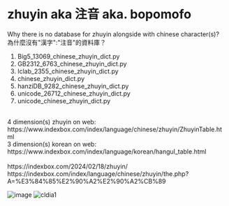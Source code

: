 # zhuyin aka 注音 aka. bopomofo
Why there is no database for zhuyin alongside with chinese character(s)?<br>
為什麼沒有"漢字":"注音"的資料庫？</br>
1. Big5_13069_chinese_zhuyin_dict.py<br>
2. GB2312_6763_chinese_zhuyin_dict.py</br>
3. lclab_2355_chinese_zhuyin_dict.py</br>
4. chinese_zhuyin_dict.py</br>
5. hanziDB_9282_chinese_zhuyin_dict.py</br>
6. unicode_26712_chinese_zhuyin_dict.py</br>
7. unicode_chinese_zhuyin_dict.py</br>
<br>
4 dimension(s) zhuyin on web: https://www.indexbox.com/index/language/chinese/zhuyin/ZhuyinTable.html</br>
3 dimension(s) korean on web: https://www.indexbox.com/index/language/korean/hangul_table.html</br>
<br>
https://indexbox.com/2024/02/18/zhuyin/<br>
https://indexbox.com/index/language/chinese/zhuyin/the.php?A=%E3%84%85%E2%90%A2%E2%90%A2%CB%89</br>

![image](https://github.com/user-attachments/assets/2c703a93-b7f5-4719-9c68-b6961b5cb37f)
![cldia1](https://github.com/user-attachments/assets/d9014da6-5d81-416e-8c01-c99fc5cd2954)
